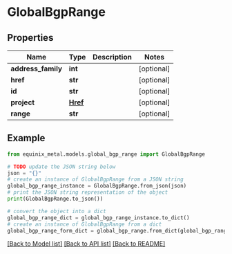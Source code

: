 # GlobalBgpRange


## Properties

Name | Type | Description | Notes
------------ | ------------- | ------------- | -------------
**address_family** | **int** |  | [optional] 
**href** | **str** |  | [optional] 
**id** | **str** |  | [optional] 
**project** | [**Href**](Href.md) |  | [optional] 
**range** | **str** |  | [optional] 

## Example

```python
from equinix_metal.models.global_bgp_range import GlobalBgpRange

# TODO update the JSON string below
json = "{}"
# create an instance of GlobalBgpRange from a JSON string
global_bgp_range_instance = GlobalBgpRange.from_json(json)
# print the JSON string representation of the object
print(GlobalBgpRange.to_json())

# convert the object into a dict
global_bgp_range_dict = global_bgp_range_instance.to_dict()
# create an instance of GlobalBgpRange from a dict
global_bgp_range_form_dict = global_bgp_range.from_dict(global_bgp_range_dict)
```
[[Back to Model list]](../README.md#documentation-for-models) [[Back to API list]](../README.md#documentation-for-api-endpoints) [[Back to README]](../README.md)


